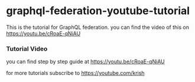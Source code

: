 # graphql-federation-youtube-tutorial
This is the tutorial for GraphQL federation. you can find the video of this on https://youtu.be/cRoaE-qNiAU

### Tutorial Video
you can find step by step guide at https://youtu.be/cRoaE-qNiAU

for more tutorials subscribe to https://youtube.com/krish
